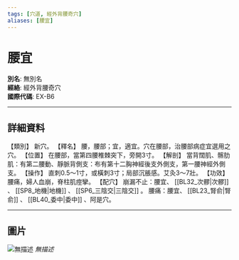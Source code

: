```yaml
---
tags: [穴道, 經外背腰奇穴]
aliases: [腰宜]
---
```


# 腰宜

**別名**: 無別名  
**經絡**: 經外背腰奇穴  
**國際代碼**: EX-B6  

---

## 詳細資料
【類別】
新穴。
【釋名】
腰，腰部；宜，適宜。穴在腰部，治腰部病症宜選用之穴。
【位置】
在腰部，當第四腰椎棘突下，旁開3寸。
【解剖】
當背闊肌、髂肋肌：有第二腰動、靜脈背側支：布有第十二胸神經後支外側支，第一腰神經外側支。
【操作】
直刺0.5～1寸，或橫刺3寸；局部沉脹感。艾灸3～7壯。
【功效】
腰痛，婦人血崩，脊柱肌痙攣。
【配穴】
崩漏不止：腰宜、 [[BL32_次髎|次髎]] 、 [[SP8_地機|地機]] 、 [[SP6_三陰交|三陰交]] 。
腰痛：腰宜、 [[BL23_腎俞|腎俞]] 、 [[BL40_委中|委中]] 、阿是穴。

---

## 圖片
![無描述](https://yibian.hopto.org/pic/shu16/439.gif)
_無描述_

